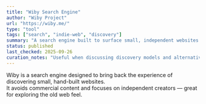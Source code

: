 ```yaml
---
title: "Wiby Search Engine"
author: "Wiby Project"
url: "https://wiby.me/"
type: "tool"
tags: ["search", "indie-web", "discovery"]
summary: "A search engine built to surface small, independent websites ignored by mainstream search engines."
status: published
last_checked: 2025-09-26
curation_notes: "Useful when discussing discovery models and alternatives to mainstream search. Could power a future ‘Take me somewhere curious’ button."
---
```


Wiby is a search engine designed to bring back the experience of discovering small, hand-built websites.  
It avoids commercial content and focuses on independent creators — great for exploring the old web feel.
